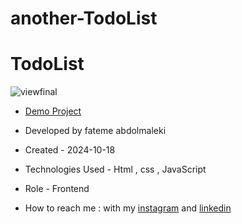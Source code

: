 # another-TodoList
# TodoList

![viewfinal]()
- [Demo Project](https://fatemeabdolmaleki.github.io/another-TodoList/)

- Developed by fateme abdolmaleki

- Created - 2024-10-18

- Technologies Used - Html , css , JavaScript 
 
- Role - Frontend

- How to reach me : with my [instagram](https://www.instagram.com/fatemeabdolmaleki_) and [linkedin](https://www.linkedin.com/in/fateme-abdolmaleki/)
